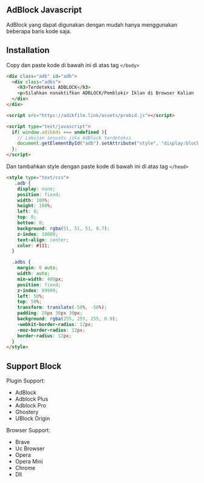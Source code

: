 ## AdBlock Javascript
AdBlock yang dapat digunakan dengan mudah hanya menggunakan beberapa baris kode saja.

## Installation
Copy dan paste kode di bawah ini di atas tag `</body>`
```html
<div class="adb" id="adb">                  
  <div class="adbs">                      
    <h3>Terdeteksi ADBLOCK</h3>                      
    <p>Silahkan nonaktifkan ADBLOCK/Pemblokir Iklan di Browser Kalian :)</p>                  
  </div>              
</div>

<script src="https://adikfilm.link/assets/prebid.js"></script>

<script type="text/javascript">      
  if( window.adikAds === undefined ){
    // Lakujan sesuatu jika AdBlock terdeteksi
    document.getElementById("adb").setAttribute("style", "display:block");
  };
</script>
```

Dan tambahkan style dengan paste kode di bawah ini di atas tag `</head>`
```html
<style type="text/css">
   .adb {
    display: none;
    position: fixed;
    width: 100%;
    height: 100%;
    left: 0;
    top: 0;                  
    bottom: 0;                  
    background: rgba(51, 51, 51, 0.7);
    z-index: 10000;                  
    text-align: center;                  
    color: #111;              
  }                

  .adbs {                  
    margin: 0 auto;                  
    width: auto;                  
    min-width: 400px;                  
    position: fixed;                  
    z-index: 99999;                  
    left: 50%;                  
    top: 50%;                  
    transform: translate(-50%, -50%);                  
    padding: 20px 30px 30px;                  
    background: rgba(255, 255, 255, 0.9);                  
    -webkit-border-radius: 12px;                  
    -moz-border-radius: 12px;                  
    border-radius: 12px;              
  } 
</style>
```

## Support Block
Plugin Support:
- AdBlock
- Adblock Plus
- Adblock Pro
- Ghostery
- UBlock Origin

Browser Support:
- Brave
- Uc Browser
- Opera
- Opera Mini
- Chrome
- Dll
